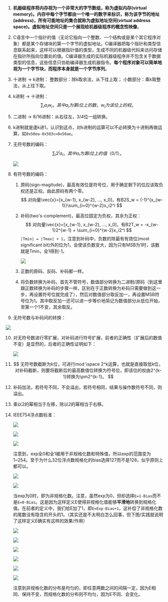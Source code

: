 1. **机器级程序将内存视为一个非常大的字节数组，称为虚拟内存(virtual memory)。内存中每个字节都由一个唯一的数字来标识，称为该字节的地址(address)，所有可能地址的集合就称为虚拟地址空间(virtual address space)。虚拟地址空间只是一个展现给机器级程序的概念性映像**。

2. C语言中一个指针的值（无论它指向一个整数、一个结构或是某个其它程序对象）都是某个存储块的第一个字节的虚拟地址。C编译器把每个指针和类型信息联系起来，这样可以根据指针值的类型，生成不同的机器级代码来访问存储在指针所指向位置处的值。C编译器生成的实际机器级程序并不包含关于数据类型的信息，这些信息只协助编译器生成机器指令。**每个程序对象可以简单地视为一个字节块，而程序本身就是一个字节序列**。

3. 十进制 -> k进制：
	整数部分：除k取余法，从下往上取；
	小数部分：乘k取整法，从上往下取。
	
4. k进制 -> 十进制：
	$$
	\sum_ia_iw_i，其中a_i为第i位上的数，w_i为该位上的权。
	$$

5. 二进制 -> 8/16进制：从右往左，3/4位一组转换。

6. k进制就是逢k进1，认识到这点，对k进制的运算可以不必转换为十进制再做运算，如`0x50ea-0x503c=0x50ae`。

7. 无符号数的编码：
   $$
   \sum_{i}2^ia_i，其中a_i为第i位上的值（0/1）。
   $$
   

   ![](./img/2.2.png)

8. 有符号数的编码：

   1. 原码(sign-magitude)，最高有效位是符号位，用于确定剩下的位应该取负权还是正权。由此原码有两个零。
      $$
      对向量\vec{x}=[x_{w-1}, x_{w-2}, ..., x_0]，有B2S_w = (-1)^{x_{w-1}}\sum_{i=0}^{w-2}x_i2^i
      $$
      
   2. 补码(two's-complement)，最高位固定为负权，其余为正权：
      $$
      对向量\vec{x}=[x_{w-1}, x_{w-2}, ..., x_0]，有B2T_w = -x_{w-1}2^{w-1} + \sum_{i=0}^{w-2}x_i2^i
      $$
      `|Tmin| = |Tmax| + 1`，注意到补码中，负数的除最有有效位(most significant bit)外的位为1，会使该负数变大，因为只有MSB为1时，该数就是Tmin，全1得到-1。
      
      ![](./img/2.3.png)
      
   3. 正数的原码、反码、补码都一样。

   4. 将负数转换为补码，首先不管符号，数值部分转换为二进制/原码（到这里跟正数转换为补码的步骤一样，区别在于正数转换为补码只需要做到这一步，再设置符号位就完成了），然后对数值部分取反加一，再设置MSB符号位为1。其中取反加一还可以进一步等价地简记为数值部分从低位开始，至第一个1不变，其余取反。

9. 无符号数与补码间的转换：

![](./img/2.1.png)

10. 对无符号数进行零扩展，对补码进行符号扩展，前者的正确性（扩展后的数值不变）是显然的，后者的正确性证明如下：

    ![](./img/2.4.png)

11. $$
    无符号数截断为k位，可进行mod \space 2^k运算，也就是直接取低k位，对补码截断，则要将截断后的最高数值位转换为符号位，即该位的权由2^{k-1}转换为\pm2^{k-1}。
    $$

13. 补码加法，若符号不同，不会溢出，若符号相同，结果与操作数符号不同，则溢出。

14. 乘以2的幂相当于左移，除以2的幂相当于右移。

15. IEEE754浮点数标准：

    ![](./img/2.7.png)

    ![](./img/2.8.png)

    ![](./img/2.9.png)

    注意到，exp全0和全1被用于非规格化数和特殊值，所以exp的范围变为1~254。至于为什么32位浮点数规格化的bias选择127而不是128，似乎原则上都可以。

    ![](./img/2.10.png)

    ![](./img/2.11.png)

    当exp为0时，即为非规格化数。注意，虽然exp为0，但却选择`E=1-Bias`而不是`E=0-Bias`。这是因为这样定义E使得非规格化值能够**平滑地**转换到规格化值。在前者的定义中，我们给E加了1，即`E=Exp-Bias+1`，这补偿了非规格化数的尾数没有隐含的开头的1。（其实还是不太明白怎么回事，但下图/实践就说明了这样定义E确实有这样的效果/作用）

    ![](./img/2.12.png)

    ![](./img/2.13.png)

    ![](./img/2.14.png)

    ![](./img/2.15.png)

    ![](./img/2.16.png)

    ![](./img/2.17.png)

    注意到非规格化数的分布是均匀的，即任意两数之间的间隔一定，因为E相同、保持不变，而规格化数的分布则不均匀，因为E不同、会变化。

